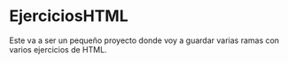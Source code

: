 # EjerciciosHTML

Este va a ser un pequeño proyecto donde voy a guardar varias ramas con varios ejercicios de HTML.
